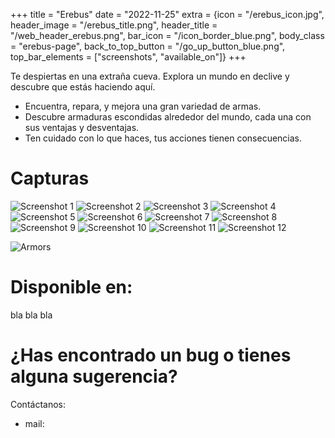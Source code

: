 +++
title = "Erebus"
date = "2022-11-25"
extra = {icon = "/erebus_icon.jpg", header_image = "/erebus_title.png", header_title = "/web_header_erebus.png", bar_icon = "/icon_border_blue.png", body_class = "erebus-page", back_to_top_button = "/go_up_button_blue.png", top_bar_elements = ["screenshots", "available_on"]}
+++

Te despiertas en una extraña cueva. Explora un mundo en declive y descubre que estás haciendo aquí.

- Encuentra, repara, y mejora una gran variedad de armas.
- Descubre armaduras escondidas alrededor del mundo, cada una con sus ventajas y desventajas.
- Ten cuidado con lo que haces, tus acciones tienen consecuencias.

# Capturas

<div class="image-grid">
    <img src="screenshots/01.jpg" alt="Screenshot 1">
    <img src="screenshots/02.jpg" alt="Screenshot 2">
    <img src="screenshots/03.jpg" alt="Screenshot 3">
    <img src="screenshots/04.jpg" alt="Screenshot 4">
    <img src="screenshots/05.jpg" alt="Screenshot 5">
    <img src="screenshots/06.jpg" alt="Screenshot 6">
    <img src="screenshots/07.jpg" alt="Screenshot 7">
    <img src="screenshots/08.jpg" alt="Screenshot 8">
    <img src="screenshots/09.jpg" alt="Screenshot 9">
    <img src="screenshots/10.jpg" alt="Screenshot 10">
    <img src="screenshots/11.jpg" alt="Screenshot 11">
    <img src="screenshots/12.jpg" alt="Screenshot 12">
</div>

![Armors](armors.gif)


# Disponible en:

bla bla bla


# ¿Has encontrado un bug o tienes alguna sugerencia?

Contáctanos:
- mail: